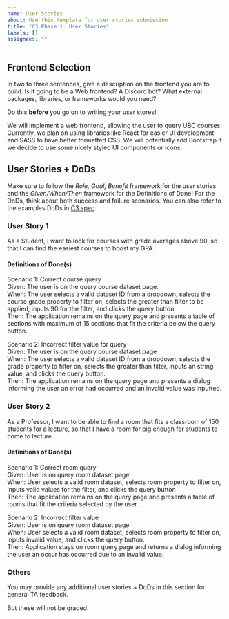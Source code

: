 ```yaml
---
name: User Stories
about: Use this template for user stories submission
title: "C3 Phase 1: User Stories"
labels: []
assignees: ""
---
```


## Frontend Selection
In two to three sentences, give a description on the frontend you are to build. Is it going to be a Web frontend? A Discord bot? What external packages, libraries, or frameworks would you need?

Do this **before** you go on to writing your user stores!

We will implement a web frontend, allowing the user to query UBC courses. Currently, we plan on using libraries like React for easier UI development and SASS to have better formatted CSS. We will potentially add
Bootstrap if we decide to use some nicely styled UI components or icons.

## User Stories + DoDs  
Make sure to follow the *Role, Goal, Benefit* framework for the user stories and the *Given/When/Then* framework for the Definitions of Done! For the DoDs, think about both success and failure scenarios. You can also refer to the examples DoDs in [C3 spec](https://sites.google.com/view/ubc-cpsc310-22w2/project/checkpoint-3).

### User Story 1

As a Student, I want to look for courses with grade averages above 90, so that I can find the easiest courses to
boost my GPA.

#### Definitions of Done(s)

Scenario 1: Correct course query\
Given: The user is on the query course dataset page. \
When: The user selects a valid dataset ID from a dropdown, selects the course grade property to filter on, 
selects the greater than filter to be applied, inputs 90 for the filter, and clicks the query button. \
Then: The application remains on the query page and presents a table of sections with maximum of 15 sections that fit the criteria below the query button.

Scenario 2: Incorrect filter value for query \
Given: The user is on the query course dataset page \
When: The user selects a valid dataset ID from a dropdown, selects the grade property to filter on, selects the greater than filter,
inputs an string value, and clicks the query button.\
Then: The application remains on the query page and presents a dialog informing the user an error had occurred and an invalid value was inputted.

### User Story 2

As a Professor, I want to be able to find a room that fits a classroom of 150 students for a lecture, so that I have a room for big enough for students to come to lecture.

#### Definitions of Done(s)
Scenario 1: Correct room query \
Given: User is on query room dataset page \
When: User selects a valid room dataset, selects room property to filter on, inputs valid values for the filter, and clicks the query button \
Then: The application remains on the query page and presents a table of rooms that fit the criteria selected by the user.

Scenario 2: Incorrect filter value \
Given: User is on query room dataset page \
When: User selects a valid room dataset, selects room property to filter on, inputs invalid value, and clicks the query button. \
Then: Application stays on room query page and returns a dialog informing the user an occur has occurred due to an invalid value.

### Others

You may provide any additional user stories + DoDs in this section for general TA feedback.

But these will not be graded.
